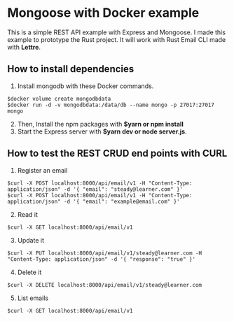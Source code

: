 # Mongoose with Docker example

This is a simple REST API example with Express and Mongoose. I made this example to prototype the Rust project. It will work with Rust Email CLI made with **Lettre**.

## How to install dependencies

1. Install mongodb with these Docker commands.

```console
$docker volume create mongodbdata
$docker run -d -v mongodbdata:/data/db --name mongo -p 27017:27017 mongo 
```

2. Then, Install the npm packages with **$yarn or npm install**
3. Start the Express server with **$yarn dev or node server.js**.

## How to test the REST CRUD end points with CURL

1. Register an email

```console
$curl -X POST localhost:8000/api/email/v1 -H "Content-Type: application/json" -d '{ "email": "steady@learner.com" }'
$curl -X POST localhost:8000/api/email/v1 -H "Content-Type: application/json" -d '{ "email": "example@email.com" }'
```

2. Read it

```console
$curl -X GET localhost:8000/api/email/v1
```

3. Update it

```console
$curl -X PUT localhost:8000/api/email/v1/steady@learner.com -H "Content-Type: application/json" -d '{ "response": "true" }'
```

4. Delete it

```console
$curl -X DELETE localhost:8000/api/email/v1/steady@learner.com
```

5. List emails

```console
$curl -X GET localhost:8000/api/email/v1
```
